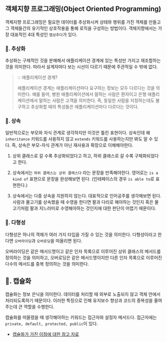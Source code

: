 ## 객체지향 프로그래밍(Object Oriented Programming)

객체지향 프로그래밍은 필요한 데이터를 추상화시켜 상태와 행위를 가진 객체를 만들고 그 객체들간의 유기적인 상호작용을 통해 로직을 구성하는 방법이다. 객체지향에서는 가장 대표적인 4대 특성인 `캡상추다`가 있다.

### 📌. 추상화

추상화는 구체적인 것을 분해해서 애플리케이션 경계에 있는 특성만 가지고 재조합하는 것을 의미한다. 따라서 설계자마다 보는 시선이 다르기 때문에 주관적일 수 밖에 없다.

> 💡 애플리케이션 경계?
>
> 애플리케이션 경계는 애플리케이션마다 요구하는 정보는 모두 다르다는 것을 의미한다. 예를 들어, 병원 애플리케이션에서 말하는 사람은 환자이고 은행 애플리케이션에서 말하는 사람은 고객을 의미한다. 즉, 동일한 사람을 지칭하는데도 불구하고 추상화할 때의 특성들은 애플리케이션마다 다르다는 것이다.

### 📌. 상속

일반적으로는 부모와 자식 관계로 생각하지만 이것은 틀린 표현이다. 상속인데 왜 `inheritance` 키워드를 사용하지 않고 `extends` 키워드를 사용하는지만 봐도 알 수 있다. 즉, 상속은 부모-자식 관계가 아닌 재사용과 확장으로 이해해야한다.

1. 상위 클래스로 갈 수록 추상화되었다고 하고, 하위 클래스로 갈 수록 구체화되었다고 한다.

2. 상속에서는 `하위 클래스는 상위 클래스다` 라는 문장을 만족해야한다. 영어로는 `is a kind of` 표현으로 문장을 완성해보면 된다. (인테페이스의 경우 `is able to`로 표현한다.)

3. 상속에서는 다중 상속을 지원하지 않는다. 대표적으로 인어공주를 생각해보면 된다. 사람과 물고기를 상속했을 때 수영을 한다면 팔과 다리로 해야하는 것인지 혹은 물고기처럼 팔과 지느러미로 수영해야하는 것인지에 대한 판단이 어렵기 때문이다.

### 📌. 다형성

다형성은 하나의 객체가 여러 가지 타입을 가질 수 있는 것을 의미한다. 다형성이라고 한다면 `오버라이딩`과 `오버로딩`을 떠올리면 된다.

오버라이딩은 같은 메서드명이고 같은 인자 목록으로 이루어진 상위 클래스의 메서드를 정의하는 것을 의미하고, 오버로딩은 같은 메서드명이지만 다른 인자 목록으로 이루어진 다수의 메서드를 중복 정의하는 것을 의미한다.

## 📌. 캡슐화

캡슐화는 정보 은닉을 의미한다. 데이터를 처리할 때 외부로 노출되지 않고 객체 안에서 처리되도록하기 때문이다. 이러한 특징으로 인해 유지보수 향상과 코드의 중복성을 줄여주는데 큰 역할을 수행한다.

캡슐화를 떠올렸을 때 생각해야하는 키워드는 접근자와 설정자 메서드다. 접근자에는 `private, default, protected, public`이 있다.

- [캡슐화가 가진 이점에 대한 참고 자료](https://bperhaps.tistory.com/entry/%EC%BA%A1%EC%8A%90%ED%99%94%EB%9E%80-%EB%AC%B4%EC%97%87%EC%9D%B8%EA%B0%80-%EC%96%B4%EB%96%A4-%EC%9D%B4%EC%A0%90%EC%9D%B4-%EC%9E%88%EB%8A%94%EA%B0%80)
